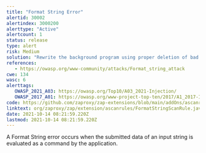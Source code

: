 ```yaml
---
title: "Format String Error"
alertid: 30002
alertindex: 3000200
alerttype: "Active"
alertcount: 1
status: release
type: alert
risk: Medium
solution: "Rewrite the background program using proper deletion of bad character strings.  This will require a recompile of the background executable."
references:
   - https://owasp.org/www-community/attacks/Format_string_attack
cwe: 134
wasc: 6
alerttags: 
   OWASP_2021_A03: https://owasp.org/Top10/A03_2021-Injection/
   OWASP_2017_A01: https://owasp.org/www-project-top-ten/2017/A1_2017-Injection.html
code: https://github.com/zaproxy/zap-extensions/blob/main/addOns/ascanrules/src/main/java/org/zaproxy/zap/extension/ascanrules/FormatStringScanRule.java
linktext: org/zaproxy/zap/extension/ascanrules/FormatStringScanRule.java
date: 2021-10-14 08:21:59.220Z
lastmod: 2021-10-14 08:21:59.220Z
---
```

A Format String error occurs when the submitted data of an input string is evaluated as a command by the application. 
